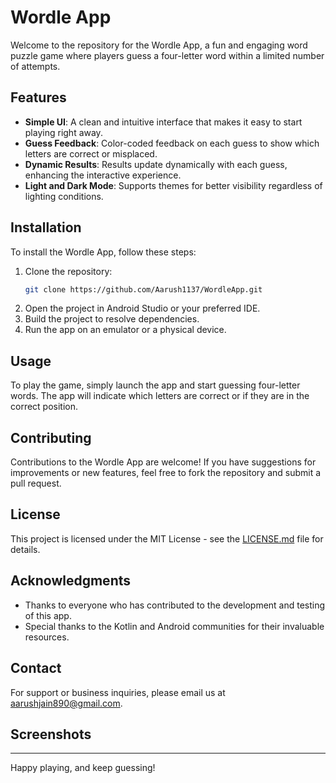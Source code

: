 # Wordle App

Welcome to the repository for the Wordle App, a fun and engaging word puzzle game where players guess a four-letter word within a limited number of attempts.

## Features

- **Simple UI**: A clean and intuitive interface that makes it easy to start playing right away.
- **Guess Feedback**: Color-coded feedback on each guess to show which letters are correct or misplaced.
- **Dynamic Results**: Results update dynamically with each guess, enhancing the interactive experience.
- **Light and Dark Mode**: Supports themes for better visibility regardless of lighting conditions.

## Installation

To install the Wordle App, follow these steps:

1. Clone the repository:
   ```bash
   git clone https://github.com/Aarush1137/WordleApp.git
   ```
2. Open the project in Android Studio or your preferred IDE.
3. Build the project to resolve dependencies.
4. Run the app on an emulator or a physical device.

## Usage

To play the game, simply launch the app and start guessing four-letter words. The app will indicate which letters are correct or if they are in the correct position.

## Contributing

Contributions to the Wordle App are welcome! If you have suggestions for improvements or new features, feel free to fork the repository and submit a pull request.

## License

This project is licensed under the MIT License - see the [LICENSE.md](LICENSE) file for details.

## Acknowledgments

- Thanks to everyone who has contributed to the development and testing of this app.
- Special thanks to the Kotlin and Android communities for their invaluable resources.

## Contact

For support or business inquiries, please email us at [aarushjain890@gmail.com](mailto:aarushjain890@gmail.com).

## Screenshots

---

Happy playing, and keep guessing!
